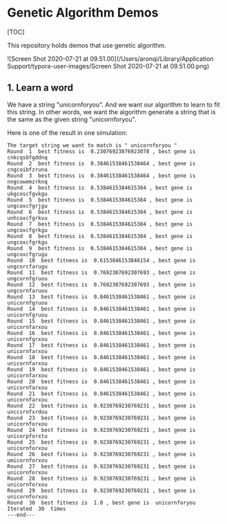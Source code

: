 # Genetic Algorithm Demos

[TOC]

This repository holds demos that use genetic algorithm.

![Screen Shot 2020-07-21 at 09.51.00](/Users/aronqi/Library/Application Support/typora-user-images/Screen Shot 2020-07-21 at 09.51.00.png)

## 1. Learn a word

We have a string "unicornforyou". And we want our algorithm to learn to fit this string. In other words, we want the algorithm generate a string that is the same as the given string "unicornforyou".

Here is one of the result in one simulation:

```shell
The target string we want to match is " unicornforyou "
Round  1  best fitness is  0.23076923076923078 , best gene is  cnkcqsbfgddnq
Round  2  best fitness is  0.38461538461538464 , best gene is  cngcoibfzruna
Round  3  best fitness is  0.38461538461538464 , best gene is  nngcowemzrknq
Round  4  best fitness is  0.5384615384615384 , best gene is  ukgcoscfgvkgu
Round  5  best fitness is  0.5384615384615384 , best gene is  ungcoxcfgrjgu
Round  6  best fitness is  0.5384615384615384 , best gene is  unhcoxcfgrkvu
Round  7  best fitness is  0.5384615384615384 , best gene is  ungcoxcfgrkgu
Round  8  best fitness is  0.5384615384615384 , best gene is  ungcoxcfgrkgu
Round  9  best fitness is  0.5384615384615384 , best gene is  ungcoxcfgrugu
Round  10  best fitness is  0.6153846153846154 , best gene is  ungcorcfarugu
Round  11  best fitness is  0.7692307692307693 , best gene is  ungcornfgruou
Round  12  best fitness is  0.7692307692307693 , best gene is  ungcornfaruou
Round  13  best fitness is  0.8461538461538461 , best gene is  unicornfgruou
Round  14  best fitness is  0.8461538461538461 , best gene is  unicornfgruou
Round  15  best fitness is  0.8461538461538461 , best gene is  unicornfarxou
Round  16  best fitness is  0.8461538461538461 , best gene is  unicornfgrxou
Round  17  best fitness is  0.8461538461538461 , best gene is  unicornfarxou
Round  18  best fitness is  0.8461538461538461 , best gene is  unicornfarxou
Round  19  best fitness is  0.8461538461538461 , best gene is  unicornfarxou
Round  20  best fitness is  0.8461538461538461 , best gene is  unicornfarxou
Round  21  best fitness is  0.8461538461538461 , best gene is  unicornfarxou
Round  22  best fitness is  0.9230769230769231 , best gene is  unccsrnfxrdou
Round  23  best fitness is  0.9230769230769231 , best gene is  unicornforxou
Round  24  best fitness is  0.9230769230769231 , best gene is  unicorpforxtu
Round  25  best fitness is  0.9230769230769231 , best gene is  unicornforxou
Round  26  best fitness is  0.9230769230769231 , best gene is  umicornforxou
Round  27  best fitness is  0.9230769230769231 , best gene is  unicornforxou
Round  28  best fitness is  0.9230769230769231 , best gene is  unicornforxou
Round  29  best fitness is  0.9230769230769231 , best gene is  unicornforxou
Round  30  best fitness is  1.0 , best gene is  unicornforyou
Iterated  30  times
---end---
```

